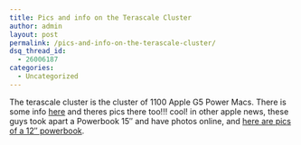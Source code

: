 ```yaml
---
title: Pics and info on the Terascale Cluster
author: admin
layout: post
permalink: /pics-and-info-on-the-terascale-cluster/
dsq_thread_id:
  - 26006187
categories:
  - Uncategorized
---
```

The terascale cluster is the cluster of 1100 Apple G5 Power Macs. There is some info [here][1] and theres pics there too!!! cool! in other apple news, these guys took apart a Powerbook 15&#8243; and have photos online, and [here are pics of a 12&#8243; powerbook][2].</p>

 [1]: http://www.computing.vt.edu/research_computing/terascale/
 [2]: http://www.kodawarisan.com/ug/PowerBook/index.html
